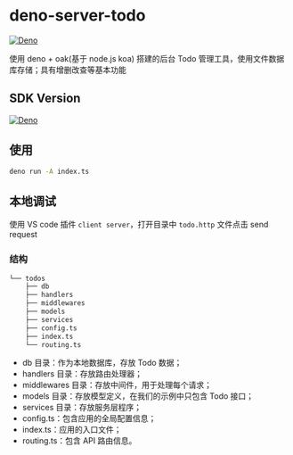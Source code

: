# deno-server-todo

[![Deno](https://img.shields.io/badge/-Deno-%23F05032?style=for-the-badge&logo=Deno&logoColor=%23161c29&color=%23f8f9fa)](https://github.com/MYWProgram/deno-server-todo)

使用 deno + oak(基于 node.js koa) 搭建的后台 Todo 管理工具，使用文件数据库存储；具有增删改查等基本功能

## SDK Version

[![Deno](https://img.shields.io/badge/Deno-%3C1.2.0-orange)](https://github.com/MYWProgram/deno-server-todo)

## 使用

```bash
deno run -A index.ts
```

## 本地调试

使用 VS code 插件 `client server`，打开目录中 `todo.http` 文件点击 send request

### 结构

```bash
└── todos
    ├── db
    ├── handlers
    ├── middlewares
    ├── models
    ├── services
    ├── config.ts
    ├── index.ts
    └── routing.ts
```

- db 目录：作为本地数据库，存放 Todo 数据；
- handlers 目录：存放路由处理器；
- middlewares 目录：存放中间件，用于处理每个请求；
- models 目录：存放模型定义，在我们的示例中只包含 Todo 接口；
- services 目录：存放服务层程序；
- config.ts：包含应用的全局配置信息；
- index.ts：应用的入口文件；
- routing.ts：包含 API 路由信息。
